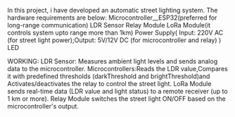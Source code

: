In this project, i have developed an automatic street lighting system. The hardware requirements are below:
Microcontroller__ESP32(preferred for long-range communication)
LDR Sensor
Relay Module
LoRa Module(it controls system upto range more than 1km)
Power Supply( Input: 220V AC (for street light power);Output: 5V/12V DC (for microcontroller and relay) )
LED

WORKING:
LDR Sensor: Measures ambient light levels and sends analog data to the microcontroller.
Microcontrollers:Reads the LDR value,Compares it with predefined thresholds (darkThreshold and brightThreshold)and Activates/deactivates the relay to control the street light.
LoRa Module sends real-time data (LDR value and light status) to a remote receiver (up to 1 km or more).
Relay Module switches the street light ON/OFF based on the microcontroller's output.
